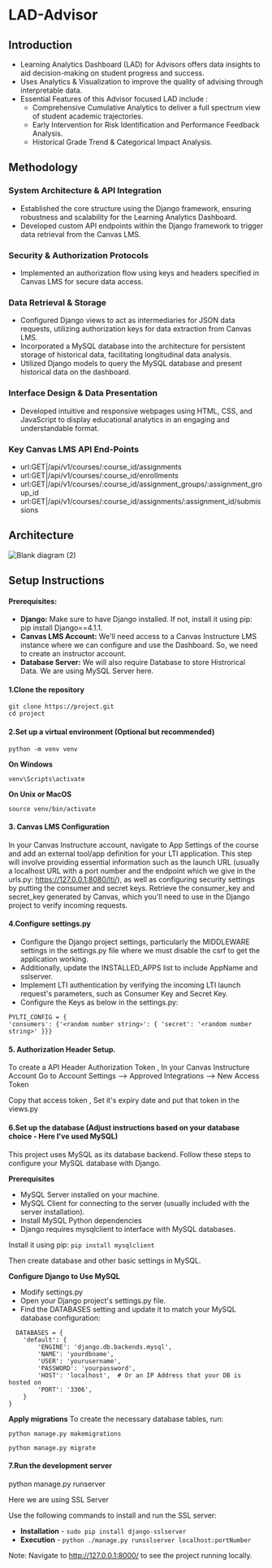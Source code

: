 # LAD-Advisor

## Introduction
- Learning Analytics Dashboard (LAD) for Advisors offers data insights to aid decision-making on student progress and success.
- Uses Analytics & Visualization to improve the quality of advising through interpretable data.
- Essential Features of this Advisor focused LAD include :
    - Comprehensive Cumulative Analytics to deliver a full spectrum view of student academic trajectories.
    - Early Intervention for Risk Identification and Performance Feedback Analysis.
    - Historical Grade Trend & Categorical Impact Analysis.

## Methodology

### System Architecture & API Integration
- Established the core structure using the Django framework, ensuring robustness and scalability for the Learning Analytics Dashboard.
- Developed custom API endpoints within the Django framework to trigger data retrieval from the Canvas LMS.
### Security & Authorization Protocols
- Implemented an authorization flow using keys and headers specified in Canvas LMS for secure data access.
### Data Retrieval & Storage
- Configured Django views to act as intermediaries for JSON data requests, utilizing authorization keys for data extraction from Canvas LMS.
- Incorporated a MySQL database into the architecture for persistent storage of historical data, facilitating longitudinal data analysis.
- Utilized Django models to query the MySQL database and present historical data on the dashboard.
### Interface Design & Data Presentation
- Developed intuitive and responsive webpages using HTML, CSS, and JavaScript to display educational analytics in an engaging and understandable format.
### Key Canvas LMS API End-Points
- url:GET|/api/v1/courses/:course_id/assignments
- url:GET|/api/v1/courses/:course_id/enrollments
- url:GET|/api/v1/courses/:course_id/assignment_groups/:assignment_group_id
- url:GET|/api/v1/courses/:course_id/assignments/:assignment_id/submissions

## Architecture

![Blank diagram (2)](https://github.com/suchithreddyv/LAD-Advisor/assets/44540739/1451245f-1825-4fe1-a426-be39afcda6e2)

## Setup Instructions 

#### Prerequisites:
- **Django:** Make sure to have Django installed. If not, install it using pip: pip install Django==4.1.1.
- **Canvas LMS Account:** We'll need access to a Canvas Instructure LMS instance where we can configure and use the Dashboard. So, we need to create an instructor account.
- **Database Server:** We will also require Database to store Histrorical Data. We are using MySQL Server here. 

#### 1.Clone the repository
```
git clone https://project.git
cd project
```
#### 2.Set up a virtual environment (Optional but recommended)
```
python -m venv venv
```
**On Windows**
```
venv\Scripts\activate
```
**On Unix or MacOS**
```
source venv/bin/activate
```

#### 3. Canvas LMS Configuration
In your Canvas Instructure account, navigate to App Settings of the course and add an external tool/app definition for your LTI application. This step will involve providing essential information such as the launch URL (usually a localhost URL with a port number and the endpoint which we give in the urls.py: https://127.0.0.1:8080/lti/), as well as configuring security settings by putting the consumer and secret keys. Retrieve the consumer_key and secret_key generated by Canvas, which you'll need to use in the Django project to verify incoming requests.

#### 4.Configure settings.py

- Configure the Django project settings, particularly the MIDDLEWARE settings in the settings.py file where we must disable the csrf to get the application working.
- Additionally, update the INSTALLED_APPS list to include AppName and sslserver.
- Implement LTI authentication by verifying the incoming LTI launch request's parameters, such as Consumer Key and Secret Key.
- Configure the Keys as below in the settings.py:

```
PYLTI_CONFIG = {
'consumers': {'<random number string>': { 'secret': '<random number string>' }}}
```

#### 5. Authorization Header Setup.

To create a API Header Authorization Token , In your Canvas Instructure Account Go to Account Settings --> Approved Integrations --> New Access Token

Copy that access token , Set it's expiry date and put that token in the views.py

#### 6.Set up the database (Adjust instructions based on your database choice - Here I've used MySQL)

This project uses MySQL as its database backend. Follow these steps to configure your MySQL database with Django.

**Prerequisites**
- MySQL Server installed on your machine.
- MySQL Client for connecting to the server (usually included with the server installation).
- Install MySQL Python dependencies
- Django requires mysqlclient to interface with MySQL databases. 

Install it using pip: ``` pip install mysqlclient ```

Then create database and other basic settings in MySQL.

**Configure Django to Use MySQL**
- Modify settings.py
- Open your Django project's settings.py file.
- Find the DATABASES setting and update it to match your MySQL database configuration:

```
  DATABASES = {
    'default': {
        'ENGINE': 'django.db.backends.mysql',
        'NAME': 'yourdbname',
        'USER': 'yourusername',
        'PASSWORD': 'yourpassword',
        'HOST': 'localhost',  # Or an IP Address that your DB is hosted on
        'PORT': '3306',
    }
}
```

**Apply migrations**
To create the necessary database tables, run:
```
python manage.py makemigrations

python manage.py migrate
```
#### 7.Run the development server
python manage.py runserver

Here we are using SSL Server 

Use the following commands to install and run the SSL server:
- **Installation** - ``` sudo pip install django-sslserver ```
- **Execution** - ``` python ./manage.py runsslserver localhost:portNumber ```

Note:  Navigate to http://127.0.0.1:8000/ to see the project running locally.

